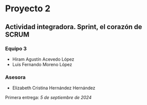 # Proyecto 2
## Actividad integradora. Sprint, el corazón de SCRUM

### Equipo 3

 - Hiram Agustín Acevedo López
 - Luis Fernando Moreno López

### Asesora 
- Elizabeth Cristina Hernández Hernández

Primera entrega:
_5 de septiembre de 2024_
